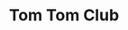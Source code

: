 ---
title: "Tom Tom Club"
summary: "U.S. group formed at the start of the '80's by Tina Weymouth and Chris Frantz of Talking Heads. Other members of the group were Steve Scales, Alex Weir, Tyrone Downie and Tina's sisters Loric, Lani and Laura."
image: "tom-tom-club.jpg"
apple_music_artist_url: "https://music.apple.com/gb/artist/tom-tom-club/205492"
---